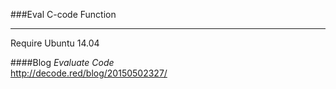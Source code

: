 ###Eval C-code Function

* * *  
Require Ubuntu 14.04

####Blog
_Evaluate Code_  
http://decode.red/blog/20150502327/

